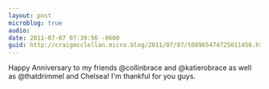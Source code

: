 ```yaml
---
layout: post
microblog: true
audio: 
date: 2011-07-07 07:39:56 -0600
guid: http://craigmcclellan.micro.blog/2011/07/07/t88965474725011456.html
---
```

Happy Anniversary to my friends @collinbrace and @katierobrace as well as @thatdrimmel and Chelsea! I'm thankful for you guys.
